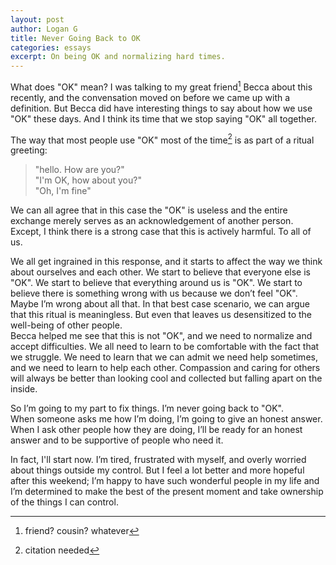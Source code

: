 ```yaml
---
layout: post
author: Logan G
title: Never Going Back to OK
categories: essays
excerpt: On being OK and normalizing hard times.
---
```


What does "OK" mean? I was talking to my great friend[^2] Becca about this recently, and the convensation moved on before we came up with a definition. But Becca did have interesting things to say about how we use "OK" these days. And I think its time that we stop saying "OK" all together.  

The way that most people use "OK" most of the time[^1] is as part of a ritual greeting:   
> "hello. How are you?"  
> "I'm OK, how about you?"  
> "Oh, I'm fine"  

We can all agree that in this case the "OK" is useless and the entire exchange merely serves as an acknowledgement of another person. Except, I think there is a strong case that this is actively harmful. To all of us.  

We all get ingrained in this response, and it starts to affect the way we think about ourselves and each other. We start to believe that everyone else is "OK". We start to believe that everything around us is "OK". We start to believe there is something wrong with us because we don’t feel "OK".   
Maybe I’m wrong about all that. In that best case scenario, we can argue that this ritual is meaningless. But even that leaves us desensitized to the well-being of other people.  
Becca helped me see that this is not "OK", and we need to normalize and accept difficulties. We all need to learn to be comfortable with the fact that we struggle. We need to learn that we can admit we need help sometimes, and we need to learn to help each other. Compassion and caring for others will always be better than looking cool and collected but falling apart on the inside.  

So I’m going to my part to fix things. I’m never going back to "OK".  
When someone asks me how I’m doing, I’m going to give an honest answer. When I ask other people how they are doing, I’ll be ready for an honest answer and to be supportive of people who need it.  

In fact, I'll start now. I’m tired, frustrated with myself, and overly worried about things outside my control. But I feel a lot better and more hopeful after this weekend; I’m happy to have such wonderful people in my life and I’m determined to make the best of the present moment and take ownership of the things I can control.

[^1]: citation needed
[^2]: friend? cousin? whatever
